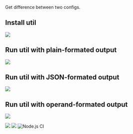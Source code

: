 Get difference between two configs.

## Install util

<a href="https://asciinema.org/a/306818" target="_blank"><img src="https://asciinema.org/a/306818.svg" /></a>

## Run util with plain-formated output

<a href="https://asciinema.org/a/306823" target="_blank"><img src="https://asciinema.org/a/306823.svg" /></a>

## Run util with JSON-formated output

<a href="https://asciinema.org/a/306825" target="_blank"><img src="https://asciinema.org/a/306825.svg" /></a>

## Run util with operand-formated output

<a href="https://asciinema.org/a/306826" target="_blank"><img src="https://asciinema.org/a/306826.svg" /></a>

<a href="https://codeclimate.com/github/Yunique/frontend-project-lvl2/maintainability"><img src="https://api.codeclimate.com/v1/badges/0e5ec035d3632854018d/maintainability" /></a> <a href="https://codeclimate.com/github/Yunique/frontend-project-lvl2/test_coverage"><img src="https://api.codeclimate.com/v1/badges/0e5ec035d3632854018d/test_coverage" /></a> ![Node.js CI](https://github.com/Yunique/frontend-project-lvl2/workflows/Node.js%20CI/badge.svg)
